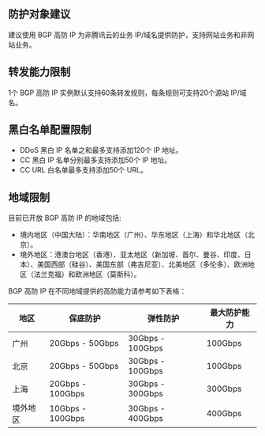 

## 防护对象建议
建议使用 BGP 高防 IP 为非腾讯云的业务 IP/域名提供防护，支持网站业务和非网站业务。

## 转发能力限制
1个 BGP 高防 IP 实例默认支持60条转发规则，每条规则可支持20个源站 IP/域名。

## 黑白名单配置限制
- DDoS 黑白 IP 名单之和最多支持添加120个 IP 地址。
- CC 黑白 IP 名单分别最多支持添加50个 IP 地址。
- CC URL 白名单最多支持添加50个 URL。

## 地域限制
目前已开放 BGP 高防 IP 的地域包括:
- 境内地区（中国大陆）：华南地区（广州）、华东地区（上海）和华北地区（北京）。
- 境外地区：港澳台地区（香港）、亚太地区（新加坡、首尔、曼谷、印度、日本）、美国西部（硅谷）、美国东部（弗吉尼亚）、北美地区（多伦多）、欧洲地区（法兰克福）和欧洲地区（莫斯科）。

BGP 高防 IP 在不同地域提供的高防能力请参考如下表格：

| 地区     | 保底防护     | 弹性防护     | 最大防护能力 |
| -------- | ------------ | ------------ | ------------ |
| 广州     | 20Gbps - 50Gbps  | 30Gbps - 100Gbps | 100Gbps      |
| 北京     | 20Gbps - 50Gbps  | 30Gbps - 100Gbps | 100Gbps      |
| 上海     | 20Gbps - 100Gbps | 30Gbps - 300Gbps | 300Gbps      |
| 境外地区 | 10Gbps - 100Gbps | 30Gbps - 400Gbps | 400Gbps      |
